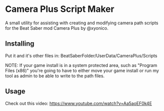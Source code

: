 # Camera Plus Script Maker
A small utility for assisting with creating and modifying camera path scripts for the Beat Saber mod Camera Plus by @xyonico.


## Installing
Put it and it's other files in: BeatSaberFolder/UserData/CameraPlus/Scripts

NOTE: If your game install is in a system protected area, such as "Program Files (x86)" you're going to have to either move your game install or run my tool as admin to be able to write to the path files.

## Usage
Check out this video: https://www.youtube.com/watch?v=Aa5aoEF0k4E
